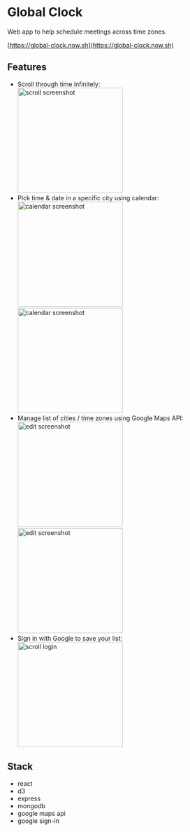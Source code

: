 # Global Clock

Web app to help schedule meetings across time zones.

[https://global-clock.now.sh](https://global-clock.now.sh)

## Features

- Scroll through time infinitely:\
  <img src="docs/scroll.png" alt="scroll screenshot" width="240px" />
- Pick time & date in a specific city using calendar:\
  <img src="docs/calendar-1.png" alt="calendar screenshot" width="240px" />
  <img src="docs/calendar-2.png" alt="calendar screenshot" width="240px" />
- Manage list of cities / time zones using Google Maps API:\
  <img src="docs/edit-1.png" alt="edit screenshot" width="240px" />
  <img src="docs/edit-2.png" alt="edit screenshot" width="240px" />
- Sign in with Google to save your list:\
  <img src="docs/login.png" alt="scroll login" width="240px" />

## Stack

- react
- d3
- express
- mongodb
- google maps api
- google sign-in
